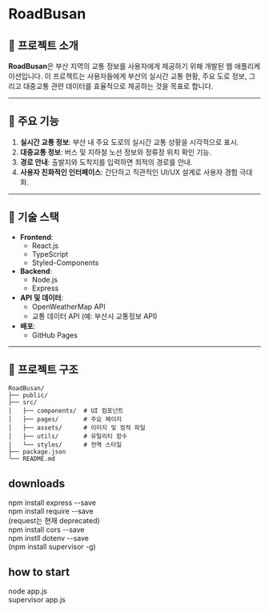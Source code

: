 # RoadBusan

## 🌟 프로젝트 소개
**RoadBusan**은 부산 지역의 교통 정보를 사용자에게 제공하기 위해 개발된 웹 애플리케이션입니다. 이 프로젝트는 사용자들에게 부산의 실시간 교통 현황, 주요 도로 정보, 그리고 대중교통 관련 데이터를 효율적으로 제공하는 것을 목표로 합니다.

---

## 🚀 주요 기능
1. **실시간 교통 정보**: 부산 내 주요 도로의 실시간 교통 상황을 시각적으로 표시.
2. **대중교통 정보**: 버스 및 지하철 노선 정보와 정류장 위치 확인 기능.
3. **경로 안내**: 출발지와 도착지를 입력하면 최적의 경로를 안내.
4. **사용자 친화적인 인터페이스**: 간단하고 직관적인 UI/UX 설계로 사용자 경험 극대화.

---

## 🔧 기술 스택
- **Frontend**:
  - React.js
  - TypeScript
  - Styled-Components
- **Backend**:
  - Node.js
  - Express
- **API 및 데이터**:
  - OpenWeatherMap API
  - 교통 데이터 API (예: 부산시 교통정보 API)
- **배포**:
  - GitHub Pages

---

## 📂 프로젝트 구조
```plaintext
RoadBusan/
├── public/
├── src/
│   ├── components/  # UI 컴포넌트
│   ├── pages/       # 주요 페이지
│   ├── assets/      # 이미지 및 정적 파일
│   ├── utils/       # 유틸리티 함수
│   └── styles/      # 전역 스타일
├── package.json
└── README.md
```

<h2>downloads</h2>
npm install express --save<br>
npm install require --save<br>
(request는 현재 deprecated)<br>
npm install cors --save<br>
npm instll dotenv --save<br>
(npm install supervisor -g)

<h2>how to start</h2>
node app.js<br>
supervisor app.js
